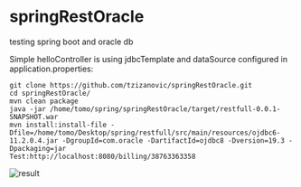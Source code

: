 # springRestOracle
testing spring boot and oracle db

Simple helloController is using jdbcTemplate and dataSource configured in application.properties:

```
git clone https://github.com/tzizanovic/springRestOracle.git
cd springRestOracle/
mvn clean package
java -jar /home/tomo/spring/springRestOracle/target/restfull-0.0.1-SNAPSHOT.war
mvn install:install-file -Dfile=/home/tomo/Desktop/spring/restfull/src/main/resources/ojdbc6-11.2.0.4.jar -DgroupId=com.oracle -DartifactId=ojdbc8 -Dversion=19.3 -Dpackaging=jar
Test:http://localhost:8080/billing/38763363358
```

![result](https://user-images.githubusercontent.com/80390138/111033780-2ed6b480-8413-11eb-8bf8-379a95d43e94.png)
